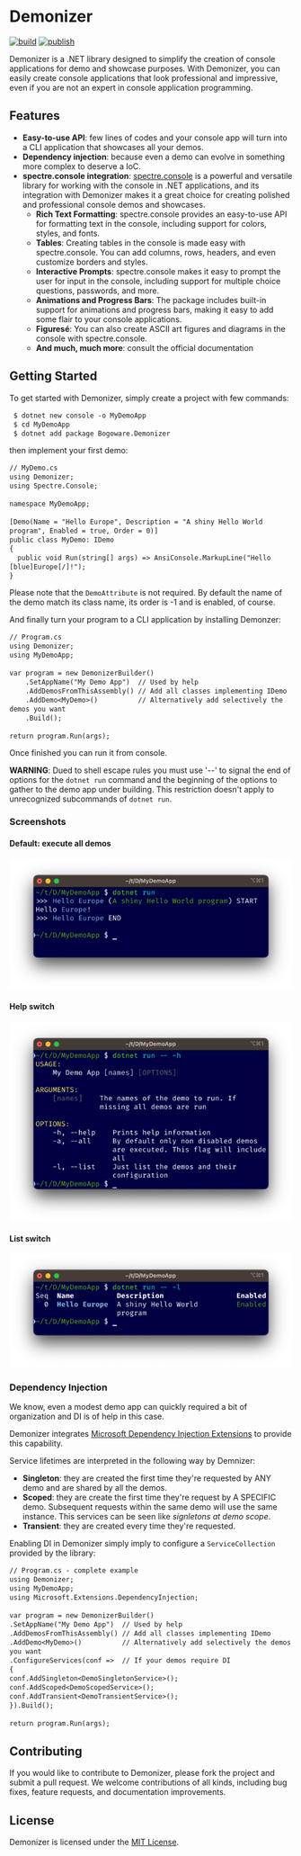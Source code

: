 # Demonizer

[![build](https://github.com/bogoware/Demonizer/actions/workflows/build.yml/badge.svg)](https://github.com/bogoware/Demonizer/actions/workflows/build.yml)
[![publish](https://github.com/bogoware/Demonizer/actions/workflows/publish.yml/badge.svg?branch=main)](https://github.com/bogoware/Demonizer/actions/workflows/publish.yml)

Demonizer is a .NET library designed to simplify the creation of console applications for demo and showcase purposes. With Demonizer, you can easily create console applications that look professional and impressive, even if you are not an expert in console application programming.

## Features

- **Easy-to-use API**: few lines of codes and your console app will turn into a CLI application that showcases all your demos.
- **Dependency injection**: because even a demo can evolve in something more complex to deserve a IoC.
- **spectre.console integration**: [spectre.console](https://spectreconsole.net/) is a powerful and versatile library for working with the console in .NET applications, and its integration with Demonizer makes it a great choice for creating polished and professional console demos and showcases.
  - **Rich Text Formatting**: spectre.console provides an easy-to-use API for formatting text in the console, including support for colors, styles, and fonts. 
  - **Tables**: Creating tables in the console is made easy with spectre.console. You can add columns, rows, headers, and even customize borders and styles.  
  - **Interactive Prompts**: spectre.console makes it easy to prompt the user for input in the console, including support for multiple choice questions, passwords, and more. 
  - **Animations and Progress Bars**: The package includes built-in support for animations and progress bars, making it easy to add some flair to your console applications.
  - **Figuresé**: You can also create ASCII art figures and diagrams in the console with spectre.console.
  - **And much, much more**: consult the official documentation

## Getting Started

To get started with Demonizer, simply create a project with few commands:

```
 $ dotnet new console -o MyDemoApp
 $ cd MyDemoApp
 $ dotnet add package Bogoware.Demonizer
```

then implement your first demo:

```
// MyDemo.cs
using Demonizer;
using Spectre.Console;

namespace MyDemoApp;

[Demo(Name = "Hello Europe", Description = "A shiny Hello World program", Enabled = true, Order = 0)]
public class MyDemo: IDemo
{
  public void Run(string[] args) => AnsiConsole.MarkupLine("Hello [blue]Europe[/]!");
}
```

Please note that the `DemoAttribute` is not required. By default the name of the demo match its class name, its order is -1 and is enabled, of course.

And finally turn your program to a CLI application by installing Demonzer:

``` 
// Program.cs
using Demonizer;
using MyDemoApp;

var program = new DemonizerBuilder()
	.SetAppName("My Demo App")  // Used by help
	.AddDemosFromThisAssembly() // Add all classes implementing IDemo
	.AddDemo<MyDemo>()          // Alternatively add selectively the demos you want
	.Build();

return program.Run(args);

```

Once finished you can run it from console.

**WARNING**: Dued to shell escape rules you must use '--' to signal the end of options for the `dotnet run` command and the beginning of the options to gather to the demo app under building.
This restriction doesn't apply to unrecognized subcommands of `dotnet run`.

### Screenshots

#### Default: execute all demos
![img.png](assets/run.png)

#### Help switch
![img.png](assets/help.png)

#### List switch
![img.png](assets/list.png)

### Dependency Injection

We know, even a modest demo app can quickly required a bit of organization and DI is of help in this case.

Demonizer integrates [Microsoft Dependency Injection Extensions](https://www.nuget.org/packages/Microsoft.Extensions.DependencyInjection/) to provide this capability.

Service lifetimes are interpreted in the following way by Demnizer:
- **Singleton**: they are created the first time they're requested by ANY demo and are shared by all the demos. 
- **Scoped**: they are create the first time they're request by A SPECIFIC demo. Subsequent requests within the same demo will use the same instance. This services can be seen like *signletons at demo scope*.
- **Transient**: they are created every time they're requested.

Enabling DI in Demonizer simply imply to configure a `ServiceCollection` provided by the library:

```
// Program.cs - complete example
using Demonizer;
using MyDemoApp;
using Microsoft.Extensions.DependencyInjection;

var program = new DemonizerBuilder()
.SetAppName("My Demo App")  // Used by help
.AddDemosFromThisAssembly() // Add all classes implementing IDemo
.AddDemo<MyDemo>()          // Alternatively add selectively the demos you want
.ConfigureServices(conf =>  // If your demos require DI
{
conf.AddSingleton<DemoSingletonService>();
conf.AddScoped<DemoScopedService>();
conf.AddTransient<DemoTransientService>();
}).Build();

return program.Run(args);
```

## Contributing

If you would like to contribute to Demonizer, please fork the project and submit a pull request. We welcome contributions of all kinds, including bug fixes, feature requests, and documentation improvements.

## License

Demonizer is licensed under the [MIT License](LICENSE).